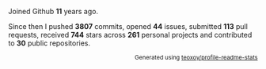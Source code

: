 Joined Github **11** years ago.

Since then I pushed **3807** commits, opened **44** issues, submitted **113** pull requests, received **744** stars across **261** personal projects and contributed to **30** public repositories.

<p align="right"><sub>Generated using <a href="https://github.com/marketplace/actions/profile-readme-stats">teoxoy/profile-readme-stats</a></sub></p>
